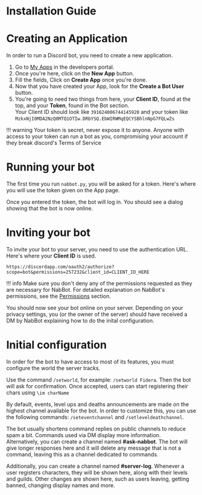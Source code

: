 # Installation Guide
# Creating an Application
In order to run a Discord bot, you need to create a new application.

1. Go to [My Apps](https://discordapp.com/developers/applications/me) in the developers portal.
1. Once you're here, click on the **New App** button.
1. Fill the fields, Click on **Create App** once you're done.
1. Now that you have created your App, look for the **Create a Bot User** button.
1. You're going to need two things from here, your **Client ID**, found at the top, and your **Token**, found in the Bot section.  
Your Client ID should look like `391624006744145920` and your token like `MzkxNjI0MDA2NzQ0MTQ1OTIw.DRbYSQ.EbWIRWMqEQCYSBhlnNpG7FQLwZs`

!!! warning
    Your token is secret, never expose it to anyone. Anyone with access to your token can run a bot as you,
    compromising your account if they break discord's Terms of Service
    
# Running your bot
The first time you run `nabbot.py`, you will be asked for a token. Here's where you will use the token given on the App page.

Once you entered the token, the bot will log in. You should see a dialog showing that the bot is now online.
    
# Inviting your bot
To invite your bot to your server, you need to use the authentication URL. Here's where your **Client ID** is used.

```commandline
https://discordapp.com/oauth2/authorize?scope=bot&permissions=257232&client_id=CLIENT_ID_HERE
```

!!! info
    Make sure you don't deny any of the permissions requested as they are necessary for NabBot.
    For detailed explanation on NabBot's permissions, see the [Permissions](permissions.md) section.
    
You should now see your bot online on your server.
Depending on your privacy settings, you (or the owner of the server) should have received a DM by NabBot explaining how to do the inital configuration.

# Initial configuration
In order for the bot to have access to most of its features, you must configure the world the server tracks.

Use the command `/setworld`, for example: `/setworld Fidera`. Then the bot will ask for confirmation.
Once accepted, users can start registering their chars using `\im charName`

By default, events, level ups and deaths announcements are made on the highest channel available for the bot.
In order to customize this, you can use the following commands: `/seteventchannel` and `/setleveldeathchannel`.

The bot usually shortens command replies on public channels to reduce spam a bit.
Commands used via DM display more information.  
Alternatively, you can create a channel named **#ask-nabbot**.
The bot will give longer responses here and it will delete any message that is not a command, leaving this as a channel dedicated to commands.

Additionally, you can create a channel named **#server-log**. Whenever a user registers characters, they will be shown here, along with their levels and guilds.
Other changes are shown here, such as users leaving, getting banned, changing display names and more.
